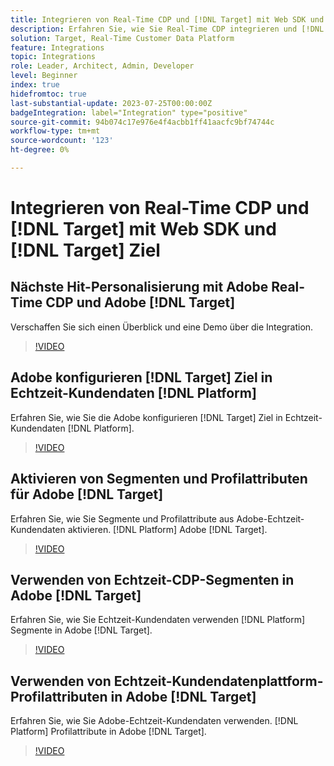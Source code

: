 ```yaml
---
title: Integrieren von Real-Time CDP und [!DNL Target] mit Web SDK und [!DNL Target] Ziel
description: Erfahren Sie, wie Sie Real-Time CDP integrieren und [!DNL Target] mit Web SDK und [!DNL Target] Ziel.
solution: Target, Real-Time Customer Data Platform
feature: Integrations
topic: Integrations
role: Leader, Architect, Admin, Developer
level: Beginner
index: true
hidefromtoc: true
last-substantial-update: 2023-07-25T00:00:00Z
badgeIntegration: label="Integration" type="positive"
source-git-commit: 94b074c17e976e4f4acbb1ff41aacfc9bf74744c
workflow-type: tm+mt
source-wordcount: '123'
ht-degree: 0%

---
```



# Integrieren von Real-Time CDP und [!DNL Target] mit Web SDK und [!DNL Target] Ziel

## Nächste Hit-Personalisierung mit Adobe Real-Time CDP und Adobe [!DNL Target]

Verschaffen Sie sich einen Überblick und eine Demo über die Integration.

>[!VIDEO](https://video.tv.adobe.com/v/340091?quality=12&learn=on)


## Adobe konfigurieren [!DNL Target] Ziel in Echtzeit-Kundendaten [!DNL Platform]

Erfahren Sie, wie Sie die Adobe konfigurieren [!DNL Target] Ziel in Echtzeit-Kundendaten [!DNL Platform].

>[!VIDEO](https://video.tv.adobe.com/v/3418799/?learn=on)

## Aktivieren von Segmenten und Profilattributen für Adobe [!DNL Target]

Erfahren Sie, wie Sie Segmente und Profilattribute aus Adobe-Echtzeit-Kundendaten aktivieren. [!DNL Platform] Adobe [!DNL Target].

>[!VIDEO](https://video.tv.adobe.com/v/3419036/?learn=on)

## Verwenden von Echtzeit-CDP-Segmenten in Adobe [!DNL Target]

Erfahren Sie, wie Sie Echtzeit-Kundendaten verwenden [!DNL Platform] Segmente in Adobe [!DNL Target].

>[!VIDEO](https://video.tv.adobe.com/v/3419149/?learn=on)

## Verwenden von Echtzeit-Kundendatenplattform-Profilattributen in Adobe [!DNL Target]

Erfahren Sie, wie Sie Adobe-Echtzeit-Kundendaten verwenden. [!DNL Platform] Profilattribute in Adobe [!DNL Target].

>[!VIDEO](https://video.tv.adobe.com/v/3419318/?learn=on)

